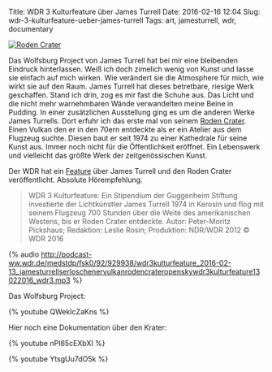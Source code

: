 Title: WDR 3 Kulturfeature über James Turrell
Date: 2016-02-16 12:04
Slug: wdr-3-kulturfeature-ueber-james-turrell
Tags: art, jamesturrell, wdr, documentary

[![Roden Crater]({filename}/images/roden_crater.jpg)](https://commons.wikimedia.org/wiki/File:Roden.jpg)

Das Wolfsburg Project von James Turrell hat bei mir eine bleibenden Eindruck hinterlassen. Weiß ich doch zimelich wenig von Kunst und lasse sie einfach auf mich wirken. Wie verändert sie die Atmosphere für mich, wie wirkt sie auf den Raum. James Turrell hat dieses betretbare, riesige Werk geschaffen. Stand ich drin, zog es mir fast die Schuhe aus. Das Licht und die nicht mehr warnehmbaren Wände verwandelten meine Beine in Pudding. In einer zusätzlichen Ausstellung ging es um die anderen Werke James Turrells. Dort erfuhr ich das erste mal von seinem [Roden Crater](https://de.wikipedia.org/wiki/Roden_Crater). Einen Vulkan den er in den 70ern entdeckte als er ein Atelier aus dem Flugzeug suchte. Diesen baut er seit 1974 zu einer Kathedrale für seine Kunst aus. Immer noch nicht für die Öffentlichkeit eröffnet. Ein Lebenswerk und vielleicht das größte Werk der zeitgenössischen Kunst.

Der WDR hat ein [Feature](http://www.wdr3.de/programm/sendungen/wdr3kulturfeature/open-sky-james-turrell-100.html) über James Turrell und den Roden Crater veröffentlicht. Absolute Hörempfehlung.

> WDR 3 Kulturfeature: Ein Stipendium der Guggenheim Stiftung investierte der Lichtkünstler James Turrell 1974 in Kerosin und flog mit seinem Flugzeug 700 Stunden über die Weite des amerikanischen Westens, bis er Roden Crater entdeckte. Autor: Peter-Moritz Pickshaus; Redaktion: Leslie Rosin; Produktion: NDR/WDR 2012 © WDR 2016

{% audio http://podcast-ww.wdr.de/medstdp/fsk0/92/929938/wdr3kulturfeature_2016-02-13_jamesturrellserloschenervulkanrodencrateropenskywdr3kulturfeature13022016_wdr3.mp3 %}

Das Wolfsburg Project:

{% youtube QWekIcZaKns %}

Hier noch eine Dokumentation über den Krater:

{% youtube nPI65cEXbXI %}

{% youtube YtsgUu7dO5k %}
